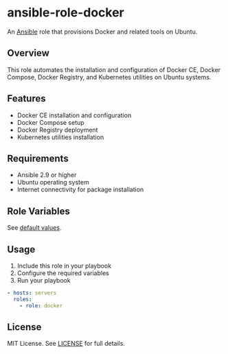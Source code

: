 # ansible-role-docker

An [Ansible](https://www.ansible.com/) role that provisions Docker and related tools on Ubuntu.

## Overview

This role automates the installation and configuration of Docker CE, Docker Compose, Docker Registry, and Kubernetes utilities on Ubuntu systems.

## Features

- Docker CE installation and configuration
- Docker Compose setup
- Docker Registry deployment
- Kubernetes utilities installation

## Requirements

- Ansible 2.9 or higher
- Ubuntu operating system
- Internet connectivity for package installation

## Role Variables

See [default values](./defaults/main.yml).

## Usage

1. Include this role in your playbook
2. Configure the required variables
3. Run your playbook

```yaml
- hosts: servers
  roles:
    - role: docker
```

## License

MIT License. See [LICENSE](../../LICENSE) for full details.
